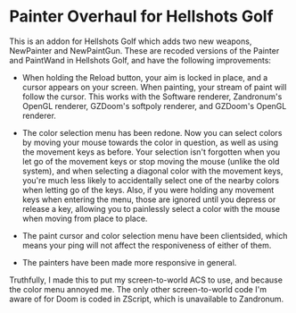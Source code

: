 # Painter Overhaul for Hellshots Golf

This is an addon for Hellshots Golf which adds two new weapons, NewPainter and NewPaintGun.
These are recoded versions of the Painter and PaintWand in Hellshots Golf, and have
the following improvements:

- When holding the Reload button, your aim is locked in place, and a cursor appears on
  your screen. When painting, your stream of paint will follow the cursor. This works
  with the Software renderer, Zandronum's OpenGL renderer, GZDoom's softpoly renderer,
  and GZDoom's OpenGL renderer.

- The color selection menu has been redone. Now you can select colors by moving your
  mouse towards the color in question, as well as using the movement keys as before.
  Your selection isn't forgotten when you let go of the movement keys or stop moving
  the mouse (unlike the old system), and when selecting a diagonal color with the
  movement keys, you're much less likely to accidentally select one of the nearby
  colors when letting go of the keys. Also, if you were holding any movement keys
  when entering the menu, those are ignored until you depress or release a key,
  allowing you to painlessly select a color with the mouse when moving from place
  to place.

- The paint cursor and color selection menu have been clientsided, which means your
  ping will not affect the responiveness of either of them.

- The painters have been made more responsive in general.


Truthfully, I made this to put my screen-to-world ACS to use, and because the color
menu annoyed me. The only other screen-to-world code I'm aware of for Doom is coded
in ZScript, which is unavailable to Zandronum.